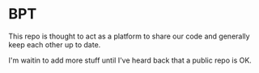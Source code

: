 # BPT

This repo is thought to act as a platform to share our code and generally keep each other up to date.

I'm waitin to add more stuff until I've heard back that a public repo is OK.
